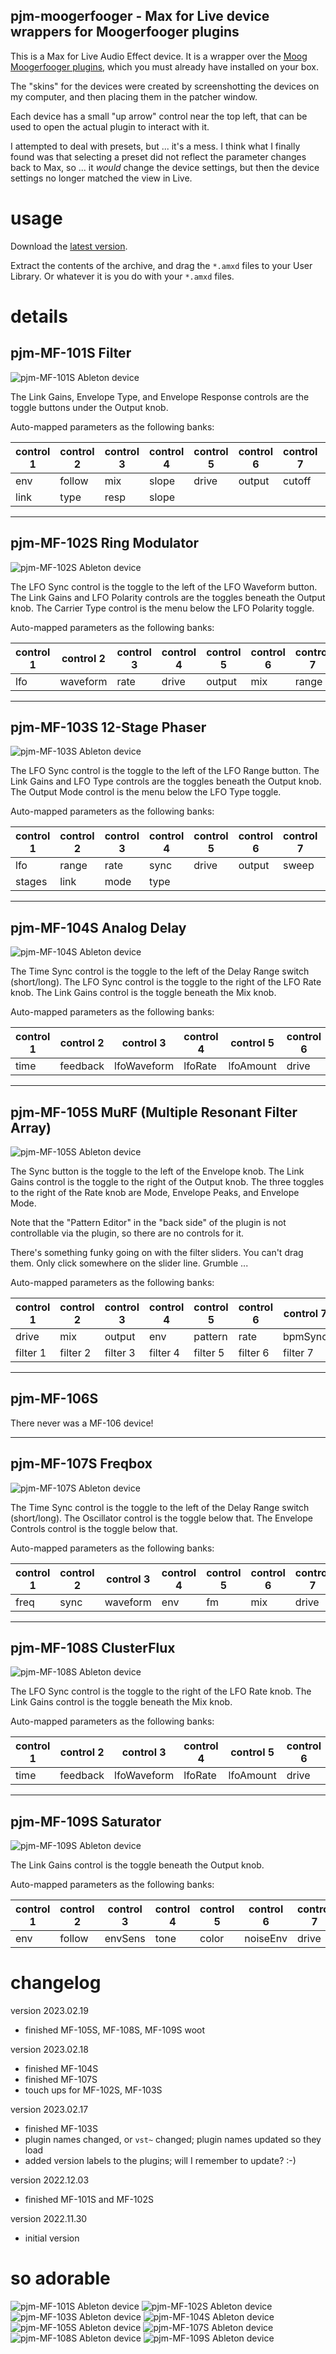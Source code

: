 pjm-moogerfooger - Max for Live device wrappers for Moogerfooger plugins
--------------------------------------------------------------------------------

This is a Max for Live Audio Effect device. It is a wrapper over the [Moog
Moogerfooger plugins], which you must already have installed on your box.

The "skins" for the devices were created by screenshotting the devices on
my computer, and then placing them in the patcher window.  

Each device has a small "up arrow" control near the top left, that can
be used to open the actual plugin to interact with it.

I attempted to deal with presets, but ... it's a mess.  I think what I
finally found was that selecting a preset did not reflect the parameter
changes back to Max, so ... it *would* change the device settings, but
then the device settings no longer matched the view in Live.

[Moog Moogerfooger plugins]: https://www.moogmusic.com/products/moogerfooger-effects-plug-ins


usage
================================================================================

Download the [latest version](https://github.com/pmuellr/pjm-moogerfooger/archive/refs/heads/main.zip).

Extract the contents of the archive, and drag the `*.amxd` files to your 
User Library.  Or whatever it is you do with your `*.amxd` files.

details
================================================================================

pjm-MF-101S Filter
--------------------------------------------------------------------------------

![pjm-MF-101S Ableton device](./images/pjm-MF-101S.png)

The Link Gains, Envelope Type, and Envelope Response controls are the
toggle buttons under the Output knob.

<!--
VST parameter number, parameter names, with associated Moog name:

| param  | pjm name | Moog name |
| ------ | -------- | --------- |
|    2   | drive    | Drive |
|    3   | output   | Output Level |
|    4   | link     | Link Gains |
|    5   | env      | Envelope Amount |
|    6   | follow   | Follow Rate |
|    7   | mix      | Mix |
|    8   | cutoff   | Cutoff |
|    9   | slope    | Slope |
|   10   | res      | Resonance |
|   11   | type     | Envelope Type |
|   12   | resp     | Envelope Response |
-->

Auto-mapped parameters as the following banks:

| control 1   | control 2     | control 3    | control 4   | control 5     | control 6   | control 7     | control 8  |   
|-------------|---------------|--------------|-------------|---------------|-------------|---------------|-------------
| env         | follow        | mix          | slope       | drive         | output      | cutoff        | res        |
| link        | type          | resp         | slope       |               |             |               |            |

--------------------------------------------------------------------------------

pjm-MF-102S Ring Modulator
--------------------------------------------------------------------------------

![pjm-MF-102S Ableton device](./images/pjm-MF-102S.png)

The LFO Sync control is the toggle to the left of the LFO Waveform
button. The Link Gains and LFO Polarity controls are the toggles beneath
the Output knob.  The Carrier Type control is the menu below the LFO
Polarity toggle.

<!--
VST parameter number, parameter names, with associated Moog name:

| param  | pjm name | Moog name |
| ------ | -------- | --------- |
|      2 | drive    | Drive |
|      3 | output   | Output Level |
|      4 | link     | Link Gains |
|      5 | lfo      | LFO Amount |
|      6 | waveform | LFO Waveform |
|      7 | rate     | LFO Rate |
|      8 | sync     | LFO Sync |
|      9 | mix      | Mix |
|     10 | range    | Frequency Range |
|     11 | freq     | Frequency |
|     12 | carrier  | Carrier Type |
|     13 | polarity | LFO Polarity |
-->

Auto-mapped parameters as the following banks:

| control 1   | control 2     | control 3    | control 4   | control 5     | control 6   | control 7     | control 8  |   
|-------------|---------------|--------------|-------------|---------------|-------------|---------------|-------------
| lfo         | waveform      | rate         | drive       | output        | mix         | range         | freq       |

--------------------------------------------------------------------------------

pjm-MF-103S 12-Stage Phaser
--------------------------------------------------------------------------------

![pjm-MF-103S Ableton device](./images/pjm-MF-103S.png)

The LFO Sync control is the toggle to the left of the LFO Range
button. The Link Gains and LFO Type controls are the toggles beneath
the Output knob.  The Output Mode control is the menu below the LFO
Type toggle.

<!--
VST parameter number, parameter names, with associated Moog name:

| param  | pjm name | Moog name |
| ------ | -------- | --------- |
|      2 | drive    | Drive |
|      3 | output   | Output Level |
|      4 | link     | Link Gains |
|      5 | lfo      | LFO Amount |
|      6 | range    | LFO Range |
|      7 | rate     | LFO Rate |
|      8 | sync     | LFO Sync |
|      9 | sweep    | Sweep |
|     10 | stages   | Stages |
|     11 | res      | Resonance |
|     12 | mode     | Output Mode |
|     13 | type     | LFO Type |
-->

Auto-mapped parameters as the following banks:

| control 1   | control 2     | control 3    | control 4   | control 5     | control 6   | control 7     | control 8  |   
|-------------|---------------|--------------|-------------|---------------|-------------|---------------|-------------
| lfo         | range         | rate         | sync        | drive         | output      | sweep         | res        |
| stages      | link          | mode         | type        |               |             |               |            |

--------------------------------------------------------------------------------

pjm-MF-104S Analog Delay
--------------------------------------------------------------------------------

![pjm-MF-104S Ableton device](./images/pjm-MF-104S.png)

The Time Sync control is the toggle to the left of the Delay Range
switch (short/long). The LFO Sync control is the toggle to the right of
the LFO Rate knob. The Link Gains control is the toggle beneath
the Mix knob.

<!--
VST parameter number, parameter names, with associated Moog name:

| param  | pjm name      | Moog name |
| ------ | ------------- | --------- |
|      2 | drive         |  Drive              
|      3 | output        |  Output Level                     
|      4 | link          |  Link Gains                   
|      5 | mix           |  Mix            
|      6 | time          |  Time             
|      7 | range         |  Range              
|      8 | feedback      |  Feedback                 
|      9 | delaySync     |  Delay Sync                   
|     10 | lfoWaveform   |  LFO Waveform                     
|     11 | lfoRate       |  LFO Rate                 
|     12 | lfoAmount     |  LFO Amount                   
|     13 | lfoSync       |  LFO Sync                 
|     14 | delayType     |  Delay Type                   
|     15 | tone          |  Tone             
|     16 | timing        |  Timing               
|     17 | lfoPolarity   |  LFO Polarity                     
|     18 | bypassMode    |  Bypass Mode                    
|     19 | feedbackMode  |  Feedback Mode                      
-->

Auto-mapped parameters as the following banks:

| control 1   | control 2     | control 3    | control 4   | control 5     | control 6   | control 7     | control 8  |   
|-------------|---------------|--------------|-------------|---------------|-------------|---------------|-------------
| time        | feedback      | lfoWaveform  | lfoRate     | lfoAmount     | drive       | output        | mix        |

--------------------------------------------------------------------------------

pjm-MF-105S MuRF (Multiple Resonant Filter Array)
--------------------------------------------------------------------------------

![pjm-MF-105S Ableton device](./images/pjm-MF-105S.png)

The Sync button is the toggle to the left of the Envelope knob.  The
Link Gains control is the toggle to the right of the Output knob. The
three toggles to the right of the Rate knob are Mode, Envelope Peaks,
and Envelope Mode.

Note that the "Pattern Editor" in the "back side" of the plugin is
not controllable via the plugin, so there are no controls for it.

There's something funky going on with the filter sliders.  You can't
drag them.  Only click somewhere on the slider line.  Grumble ...

<!--
VST parameter number, parameter names, with associated Moog name:

| param  | pjm name      | Moog name |
| ------ | ------------- | --------- |
|      2 | drive         |  Drive
|      3 | output        |  Output Level
|      4 | link          |  Link Gains
|      5 | mix           |  Mix
|      6 | env           |  Envelope
|      7 | pattern       |  Pattern
|      8 | rate          |  Rate
|      9 | lfo           |  LFO
|     10 | freq          |  Frequency
|     11 | filter1       |  Filter 1
|     12 | filter2       |  Filter 2
|     13 | filter3       |  Filter 3
|     14 | filter4       |  Filter 4
|     15 | filter5       |  Filter 5
|     16 | filter6       |  Filter 6
|     17 | filter7       |  Filter 7
|     18 | filter8       |  Filter 8
|     19 | bpmSync       |  BPM Sync
|     20 | mode          |  Mode
|     21 | envPeaks      |  Envelope Peaks
|     22 | envMode       |  Envelope Mode
-->

Auto-mapped parameters as the following banks:

| control 1   | control 2     | control 3    | control 4   | control 5     | control 6   | control 7     | control 8  |   
|-------------|---------------|--------------|-------------|---------------|-------------|---------------|-------------
| drive       | mix           | output       | env         | pattern       | rate        | bpmSync       | lfo        |
| filter 1    | filter 2      | filter 3     | filter 4    | filter 5      | filter 6    | filter 7      | filter 8   |


--------------------------------------------------------------------------------

pjm-MF-106S 
--------------------------------------------------------------------------------

There never was a MF-106 device!

--------------------------------------------------------------------------------


pjm-MF-107S Freqbox
--------------------------------------------------------------------------------

![pjm-MF-107S Ableton device](./images/pjm-MF-107S.png)

The Time Sync control is the toggle to the left of the Delay Range
switch (short/long). The Oscillator control is the toggle below that. The 
Envelope Controls control is the toggle below that.

<!--
VST parameter number, parameter names, with associated Moog name:

| param  | pjm name      | Moog name |
| ------ | ------------- | --------- |
|      2 | drive         |  Drive
|      3 | output        |  Output Level
|      4 | link          |  Link Gains
|      5 | freq          |  Frequency
|      6 | sync          |  Sync
|      7 | waveform      |  Waveform
|      8 | env           |  Envelope Amount
|      9 | fm            |  FM Amount
|     10 | mix           |  Mix
|     11 | osc           |  Oscillator
|     12 | envControls   |  Envelope Controls
-->

Auto-mapped parameters as the following banks:

| control 1   | control 2     | control 3    | control 4   | control 5     | control 6   | control 7     | control 8  |   
|-------------|---------------|--------------|-------------|---------------|-------------|---------------|-------------
| freq        | sync          | waveform     | env         | fm            | mix         | drive         | output     |

--------------------------------------------------------------------------------

pjm-MF-108S ClusterFlux
--------------------------------------------------------------------------------

![pjm-MF-108S Ableton device](./images/pjm-MF-108S.png)

The LFO Sync control is the toggle to the right of
the LFO Rate knob. The Link Gains control is the toggle beneath
the Mix knob.

<!--
VST parameter number, parameter names, with associated Moog name:

| param | pjm name     | Moog name |
| ------| ------------ | --------- |
|     2 | drive        | Drive        |
|     3 | output       | Output       |
|     4 | link         | Link Gains   |
|     5 | mix          | Mix          |
|     6 | time         | Delay Time   |
|     7 | range        | Range        |
|     8 | feedback     | Feedback     |
|     9 | lfoWaveform  | LFO Waveform |
|    10 | lfoRate      | LFO Rate     |
|    11 | lfoAmount    | LFO Amount   |
|    12 | lfoSync      | LFO Sync     |
|    13 | delayType    | Delay Type   |
|    14 | tone         | Tone         |
|    15 | timing       | Timing       |
|    16 | phase        | Out Of Phase |
|    17 | lfoPolarity  | LFO Polarity |
-->

Auto-mapped parameters as the following banks:

| control 1   | control 2     | control 3    | control 4   | control 5     | control 6   | control 7     | control 8  |   
|-------------|---------------|--------------|-------------|---------------|-------------|---------------|-------------
| time        | feedback      | lfoWaveform  | lfoRate     | lfoAmount     | drive       | output        | mix        |

--------------------------------------------------------------------------------

pjm-MF-109S Saturator
--------------------------------------------------------------------------------

![pjm-MF-109S Ableton device](./images/pjm-MF-109S.png)

The Link Gains control is the toggle beneath the Output knob.

<!--
VST parameter number, parameter names, with associated Moog name:

| param | pjm name     | Moog name |
| ------| ------------ | --------- |
|    2  | drive        | Drive                |
|    3  | env          | Envelope Amount      |
|    4  | follow       | Follow Rate          |
|    5  | envSens      | Envelope Sensitivity |
|    6  | output       | Output Level         |
|    7  | link         | Link Gains           |
|    8  | tone         | Tone                 |
|    9  | color        | Color                |
|   10  | noiseEnv     | Noise Env. Amount    |
|   11  | envType      | Envelope Type        |
|   12  | envResponse  | Envelope Response    |
|   13  | noiseFilter  | Noise Filter         |
|   14  | noiseType    | Noise Type           |

-->

Auto-mapped parameters as the following banks:

| control 1   | control 2     | control 3    | control 4   | control 5     | control 6   | control 7     | control 8  |   
|-------------|---------------|--------------|-------------|---------------|-------------|---------------|-------------
| env         | follow        | envSens      | tone        | color         | noiseEnv    | drive         | output     |



changelog
================================================================================

version 2023.02.19

- finished MF-105S, MF-108S, MF-109S woot

version 2023.02.18

- finished MF-104S
- finished MF-107S
- touch ups for MF-102S, MF-103S

version 2023.02.17

- finished MF-103S
- plugin names changed, or `vst~` changed; plugin names updated so they load
- added version labels to the plugins; will I remember to update? :-)

version 2022.12.03

- finished MF-101S and MF-102S

version 2022.11.30

- initial version

so adorable
================================================================================

![pjm-MF-101S Ableton device](./images/pjm-MF-101S.png)
![pjm-MF-102S Ableton device](./images/pjm-MF-102S.png)
![pjm-MF-103S Ableton device](./images/pjm-MF-103S.png)
![pjm-MF-104S Ableton device](./images/pjm-MF-104S.png)
![pjm-MF-105S Ableton device](./images/pjm-MF-105S.png)
![pjm-MF-107S Ableton device](./images/pjm-MF-107S.png)
![pjm-MF-108S Ableton device](./images/pjm-MF-108S.png)
![pjm-MF-109S Ableton device](./images/pjm-MF-109S.png)
